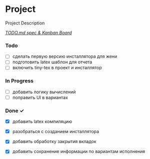 # Project

Project Description

<em>[TODO.md spec & Kanban Board](https://bit.ly/3fCwKfM)</em>

### Todo

- [ ] сделать первую версию инсталлятора для жени  
- [ ] подготовить latex шаблон для отчета  
- [ ] включить tiny-tex в проект и инсталлятор  

### In Progress

- [ ] добавить логику вычислений  
- [ ] поправить UI в вариантах  

### Done ✓

- [x] добавить latex компиляцию  
- [x] разобраться с созданием инсталлятора  
- [x] добавить обработку закрытия вкладок  
- [x] добавить сохранение информации по вариантам исполнения  

